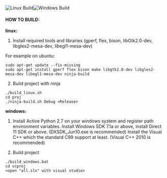 ![Linux Build](https://github.com/onecoolx/davinci/workflows/Linux%20Build/badge.svg)![Windows Build](https://github.com/onecoolx/davinci/workflows/Windows%20Build/badge.svg)

#### HOW TO BUILD:

**linux:**

1. Install required tools and libraries (gperf, flex, bison, libGtk2.0-dev, libgles2-mesa-dev, libegl1-mesa-dev)

For example on ubuntu:

```
sudo apt-get update --fix-missing
sudo apt-get install gperf flex bison make libgtk2.0-dev libgles2-mesa-dev libegl1-mesa-dev ninja-build
```

2. Build project with ninja

```
./build_linux.sh
cd proj
./ninja-build.sh Debug <Release>
```

**windows:**

1. Install Active Python 2.7 on your windows system and register path environment variables.
   Install Windows SDK 7.1a or above, install Direct 11 SDK or above. (DXSDK_Jun10.exe is recommended)
   Install the Visual C++  which the standard C99 support at least. (Visual C++ 2010 is recommended) 

2. Build project

```
./build_windows.bat
cd vcproj
<open "all.sln" with visual studio>
```

